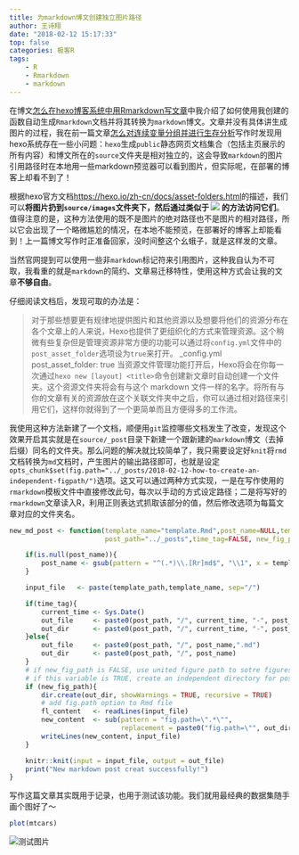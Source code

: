 ```yaml
---
title: 为markdown博文创建独立图片路径
author: 王诗翔
date: "2018-02-12 15:17:33"
top: false
categories: 极客R
tags:
    - R
    - Rmarkdown
    - markdown
---
```




在博文[怎么在hexo博客系统中用Rmarkdown写文章](https://shixiangwang.github.io/2018/02/06/how-to-write-rmd-documents-in-hexo-system/)中我介绍了如何使用我创建的函数自动生成`Rmarkdown`文档并将其转换为`markdown`博文。文章并没有具体讲生成图片的过程，我在前一篇文章[怎么对连续变量分组并进行生存分析](https://shixiangwang.github.io/2018/02/07/how-to-do-group-survival-analysis/)写作时发现用hexo系统存在一些小问题：`hexo`生成`public`静态网页文档集合（包括主页展示的所有内容）和博文所在的`source`文件夹是相对独立的，这会导致`markdown`的图片引用路径时在本地用一些markdown预览器可以看到图片，但实际呢，在部署的博客上却看不到了！

<!-- more -->

根据hexo官方文档<https://hexo.io/zh-cn/docs/asset-folders.html>的描述，我们可以**将图片扔到`source/images`文件夹下，然后通过类似于 ![](/images/image.jpg) 的方法访问它们**。值得注意的是，这种方法使用的既不是图片的绝对路径也不是图片的相对路径，所以它会出现了一个略微尴尬的情况，在本地不能预览，在部署好的博客上却能看到！上一篇博文写作时正准备回家，没时间整这个幺蛾子，就是这样发的文章。

当然官网提到可以使用一些非`markdown`标记符来引用图片，这种我自认为不可取，我看重的就是`markdown`的简约、文章易迁移特性，使用这种方式会让我的文章**不够自由**。

仔细阅读文档后，发现可取的办法是：

>对于那些想要更有规律地提供图片和其他资源以及想要将他们的资源分布在各个文章上的人来说，Hexo也提供了更组织化的方式来管理资源。这个稍微有些复杂但是管理资源非常方便的功能可以通过将`config.yml`文件中的`post_asset_folder`选项设为`true`来打开。
>   _config.yml
>   post_asset_folder: true
>当资源文件管理功能打开后，Hexo将会在你每一次通过`hexo new [layout] <title>`命令创建新文章时自动创建一个文件夹。这个资源文件夹将会有与这个 markdown 文件一样的名字。将所有与你的文章有关的资源放在这个关联文件夹中之后，你可以通过相对路径来引用它们，这样你就得到了一个更简单而且方便得多的工作流。

我使用这种方法新建了一个文档，顺便用`git`监控哪些文档发生了改变，发现这个效果开启其实就是在`source/_post`目录下新建一个跟新建的`markdown`博文（去掉后缀）同名的文件夹。那么问题的解决就比较简单了，我只需要设定好`knit`将`rmd`文档转换为`md`文档时，产生图片的输出路径即可，也就是设定`opts_chunk$set(fig.path="../_posts/2018-02-12-how-to-create-an-independent-figpath/")`选项。这又可以通过两种方式实现，一是在写作使用的`rmarkdown`模板文件中直接修改此句，每次以手动的方式设定路径；二是将写好的`rmarkdown`文章读入R，利用正则表达式抓取该部分的值，然后修改选项为每篇文章对应的文件夹名。

```R
new_md_post <- function(template_name="template.Rmd",post_name=NULL,template_path=getwd(),
                        post_path="../_posts",time_tag=FALSE, new_fig_path=TRUE){

    if(is.null(post_name)){
        post_name <- gsub(pattern = "^(.*)\\.[Rr]md$", "\\1", x = template_name)
    }

    input_file   <- paste(template_path,template_name, sep="/")

    if(time_tag){
        current_time <- Sys.Date()
        out_file     <- paste0(post_path, "/", current_time, "-", post_name,".md")
        out_dir      <- paste0(post_path, "/", current_time, "-", post_name)
    }else{
        out_file     <- paste0(post_path, "/", post_name,".md")
        out_dir      <- paste0(post_path, "/", post_name)
    }
    # if new_fig_path is FALSE, use united figure path to sotre figures
    # if this variable is TRUE, create an independent directory for post
    if (new_fig_path){
        dir.create(out_dir, showWarnings = TRUE, recursive = TRUE)
        # add fig.path option to Rmd file
        fl_content   <- readLines(input_file)
        new_content  <- sub(pattern = "fig.path=\".*\"",
                            replacement = paste0("fig.path=\"", out_dir, "/\""), fl_content)
        writeLines(new_content, input_file)
    }

    knitr::knit(input = input_file, output = out_file)
    print("New markdown post creat successfully!")
}

```

写作这篇文章其实既用于记录，也用于测试该功能。我们就用最经典的数据集随手画个图好了～


```r
plot(mtcars)
```

![测试图片](test-fig-path-1.png)
